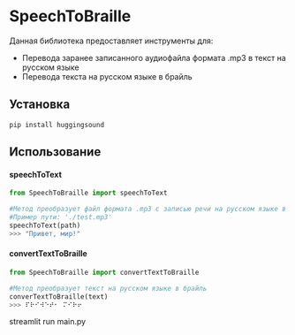 # SpeechToBraille
Данная библиотека предоставляет инструменты для: 
* Перевода заранее записанного аудиофайла формата .mp3 в текст на русском языке
* Перевода текста на русском языке в брайль

## Установка
`pip install huggingsound`

## Использование
#### speechToText

```python
from SpeechToBraille import speechToText

#Метод преобразует файл формата .mp3 с записью речи на русском языке в текст
#Пример пути: './test.mp3'
speechToText(path) 
>>> "Привет, мир!"
```

#### convertTextToBraille
```python
from SpeechToBraille import convertTextToBraille

#Метод преобразует текст на русском языке в брайль
converTextToBraille(text)
>>> ⠏⠗⠊⠺⠑⠞⠂ ⠍⠊⠗⠖ 
```



streamlit run main.py